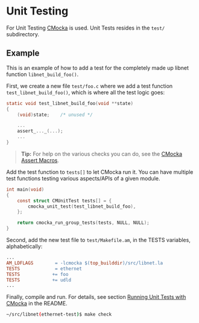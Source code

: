 Unit Testing
============

For Unit Testing [CMocka](https://cmocka.org/) is used.  Unit Tests
resides in the `test/` subdirectory.

Example
------

This is an example of how to add a test for the completely made up
libnet function `libnet_build_foo()`.

First, we create a new file `test/foo.c` where we add a test function
`test_libnet_build_foo()`, which is where all the test logic goes:


```c
static void test_libnet_build_foo(void **state)
{
    (void)state;    /* unused */

    ...
    assert_..._(...);
    ...
}
```

> **Tip:** For help on the various checks you can do, see the [CMocka
> Assert Macros](https://api.cmocka.org/group__cmocka__asserts.html).

Add the test function to `tests[]` to let CMocka run it.  You can have
multiple test functions testing various aspects/APIs of a given module.

```c
int main(void)
{
    const struct CMUnitTest tests[] = {
        cmocka_unit_test(test_libnet_build_foo),
    };

    return cmocka_run_group_tests(tests, NULL, NULL);
}
```

Second, add the new test file to `test/Makefile.am`, in the TESTS
variables, alphabetically:

```Makefile
...
AM_LDFLAGS        = -lcmocka $(top_builddir)/src/libnet.la
TESTS             = ethernet
TESTS            += foo
TESTS            += udld
...
```

Finally, compile and run.  For details, see section [Running Unit Tests
with CMocka](../README.md#running-unit-tests-with-cmocka) in the README.

```bash
~/src/libnet(ethernet-test)$ make check
```
